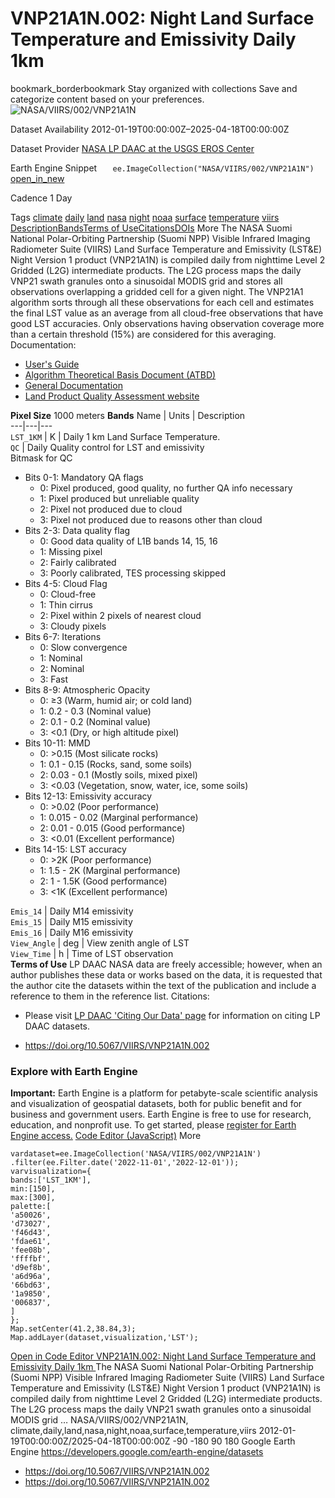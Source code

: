  
#  VNP21A1N.002: Night Land Surface Temperature and Emissivity Daily 1km 
bookmark_borderbookmark Stay organized with collections  Save and categorize content based on your preferences.
![NASA/VIIRS/002/VNP21A1N](https://developers.google.com/earth-engine/datasets/images/NASA/NASA_VIIRS_002_VNP21A1N_sample.png) 

Dataset Availability
    2012-01-19T00:00:00Z–2025-04-18T00:00:00Z 

Dataset Provider
     [ NASA LP DAAC at the USGS EROS Center ](https://doi.org/10.5067/VIIRS/VNP21A1N.002) 

Earth Engine Snippet
     `    ee.ImageCollection("NASA/VIIRS/002/VNP21A1N")   ` [ open_in_new ](https://code.earthengine.google.com/?scriptPath=Examples:Datasets/NASA/NASA_VIIRS_002_VNP21A1N) 

Cadence
    1 Day 

Tags
     [climate](https://developers.google.com/earth-engine/datasets/tags/climate) [daily](https://developers.google.com/earth-engine/datasets/tags/daily) [land](https://developers.google.com/earth-engine/datasets/tags/land) [nasa](https://developers.google.com/earth-engine/datasets/tags/nasa) [night](https://developers.google.com/earth-engine/datasets/tags/night) [noaa](https://developers.google.com/earth-engine/datasets/tags/noaa) [surface](https://developers.google.com/earth-engine/datasets/tags/surface) [temperature](https://developers.google.com/earth-engine/datasets/tags/temperature) [viirs](https://developers.google.com/earth-engine/datasets/tags/viirs)
[Description](https://developers.google.com/earth-engine/datasets/catalog/NASA_VIIRS_002_VNP21A1N#description)[Bands](https://developers.google.com/earth-engine/datasets/catalog/NASA_VIIRS_002_VNP21A1N#bands)[Terms of Use](https://developers.google.com/earth-engine/datasets/catalog/NASA_VIIRS_002_VNP21A1N#terms-of-use)[Citations](https://developers.google.com/earth-engine/datasets/catalog/NASA_VIIRS_002_VNP21A1N#citations)[DOIs](https://developers.google.com/earth-engine/datasets/catalog/NASA_VIIRS_002_VNP21A1N#dois) More
The NASA Suomi National Polar-Orbiting Partnership (Suomi NPP) Visible Infrared Imaging Radiometer Suite (VIIRS) Land Surface Temperature and Emissivity (LST&E) Night Version 1 product (VNP21A1N) is compiled daily from nighttime Level 2 Gridded (L2G) intermediate products.
The L2G process maps the daily VNP21 swath granules onto a sinusoidal MODIS grid and stores all observations overlapping a gridded cell for a given night. The VNP21A1 algorithm sorts through all these observations for each cell and estimates the final LST value as an average from all cloud-free observations that have good LST accuracies. Only observations having observation coverage more than a certain threshold (15%) are considered for this averaging.
Documentation:
  * [User's Guide](https://lpdaac.usgs.gov/documents/429/VNP21_User_Guide_V1.pdf)
  * [Algorithm Theoretical Basis Document (ATBD)](https://lpdaac.usgs.gov/documents/1332/VNP21_ATBD_V1.pdf)
  * [General Documentation](https://lpdaac.usgs.gov/products/vnp21a1nv002/)
  * [Land Product Quality Assessment website](https://landweb.modaps.eosdis.nasa.gov/browse?sensor=VIIRS&sat=SNPP)


**Pixel Size** 1000 meters 
**Bands**
Name | Units | Description  
---|---|---  
`LST_1KM` | K | Daily 1 km Land Surface Temperature.  
`QC` | Daily Quality control for LST and emissivity  
Bitmask for QC
  * Bits 0-1: Mandatory QA flags 
    * 0: Pixel produced, good quality, no further QA info necessary
    * 1: Pixel produced but unreliable quality
    * 2: Pixel not produced due to cloud
    * 3: Pixel not produced due to reasons other than cloud
  * Bits 2-3: Data quality flag 
    * 0: Good data quality of L1B bands 14, 15, 16
    * 1: Missing pixel
    * 2: Fairly calibrated
    * 3: Poorly calibrated, TES processing skipped
  * Bits 4-5: Cloud Flag 
    * 0: Cloud-free
    * 1: Thin cirrus
    * 2: Pixel within 2 pixels of nearest cloud
    * 3: Cloudy pixels
  * Bits 6-7: Iterations 
    * 0: Slow convergence
    * 1: Nominal
    * 2: Nominal
    * 3: Fast
  * Bits 8-9: Atmospheric Opacity 
    * 0: ≥3 (Warm, humid air; or cold land)
    * 1: 0.2 - 0.3 (Nominal value)
    * 2: 0.1 - 0.2 (Nominal value)
    * 3: <0.1 (Dry, or high altitude pixel)
  * Bits 10-11: MMD 
    * 0: >0.15 (Most silicate rocks)
    * 1: 0.1 - 0.15 (Rocks, sand, some soils)
    * 2: 0.03 - 0.1 (Mostly soils, mixed pixel)
    * 3: <0.03 (Vegetation, snow, water, ice, some soils)
  * Bits 12-13: Emissivity accuracy 
    * 0: >0.02 (Poor performance)
    * 1: 0.015 - 0.02 (Marginal performance)
    * 2: 0.01 - 0.015 (Good performance)
    * 3: <0.01 (Excellent performance)
  * Bits 14-15: LST accuracy 
    * 0: >2K (Poor performance)
    * 1: 1.5 - 2K (Marginal performance)
    * 2: 1 - 1.5K (Good performance)
    * 3: <1K (Excellent performance)

  
`Emis_14` | Daily M14 emissivity  
`Emis_15` | Daily M15 emissivity  
`Emis_16` | Daily M16 emissivity  
`View_Angle` | deg | View zenith angle of LST  
`View_Time` | h | Time of LST observation  
**Terms of Use**
LP DAAC NASA data are freely accessible; however, when an author publishes these data or works based on the data, it is requested that the author cite the datasets within the text of the publication and include a reference to them in the reference list.
Citations:
  * Please visit [LP DAAC 'Citing Our Data' page](https://lpdaac.usgs.gov/citing_our_data) for information on citing LP DAAC datasets.


  * [ https://doi.org/10.5067/VIIRS/VNP21A1N.002 ](https://doi.org/10.5067/VIIRS/VNP21A1N.002)


### Explore with Earth Engine
**Important:** Earth Engine is a platform for petabyte-scale scientific analysis and visualization of geospatial datasets, both for public benefit and for business and government users. Earth Engine is free to use for research, education, and nonprofit use. To get started, please [register for Earth Engine access.](https://console.cloud.google.com/earth-engine)
[Code Editor (JavaScript)](https://developers.google.com/earth-engine/datasets/catalog/NASA_VIIRS_002_VNP21A1N#code-editor-javascript-sample) More
```
vardataset=ee.ImageCollection('NASA/VIIRS/002/VNP21A1N')
.filter(ee.Filter.date('2022-11-01','2022-12-01'));
varvisualization={
bands:['LST_1KM'],
min:[150],
max:[300],
palette:[
'a50026',
'd73027',
'f46d43',
'fdae61',
'fee08b',
'ffffbf',
'd9ef8b',
'a6d96a',
'66bd63',
'1a9850',
'006837',
]
};
Map.setCenter(41.2,38.84,3);
Map.addLayer(dataset,visualization,'LST');
```
[ Open in Code Editor ](https://code.earthengine.google.com/?scriptPath=Examples:Datasets/NASA/NASA_VIIRS_002_VNP21A1N)
[ VNP21A1N.002: Night Land Surface Temperature and Emissivity Daily 1km ](https://developers.google.com/earth-engine/datasets/catalog/NASA_VIIRS_002_VNP21A1N)
The NASA Suomi National Polar-Orbiting Partnership (Suomi NPP) Visible Infrared Imaging Radiometer Suite (VIIRS) Land Surface Temperature and Emissivity (LST&E) Night Version 1 product (VNP21A1N) is compiled daily from nighttime Level 2 Gridded (L2G) intermediate products. The L2G process maps the daily VNP21 swath granules onto a sinusoidal MODIS grid …
NASA/VIIRS/002/VNP21A1N, climate,daily,land,nasa,night,noaa,surface,temperature,viirs 
2012-01-19T00:00:00Z/2025-04-18T00:00:00Z
-90 -180 90 180 
Google Earth Engine
https://developers.google.com/earth-engine/datasets
  * [ https://doi.org/10.5067/VIIRS/VNP21A1N.002 ](https://doi.org/https://doi.org/10.5067/VIIRS/VNP21A1N.002)
  * [ https://doi.org/10.5067/VIIRS/VNP21A1N.002 ](https://doi.org/https://developers.google.com/earth-engine/datasets/catalog/NASA_VIIRS_002_VNP21A1N)


